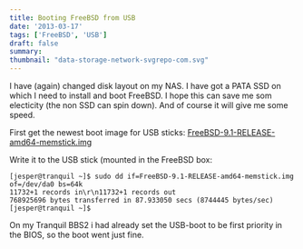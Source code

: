 ```yaml
---
title: Booting FreeBSD from USB
date: '2013-03-17'
tags: ['FreeBSD', 'USB']
draft: false
summary: 
thumbnail: "data-storage-network-svgrepo-com.svg"
---
```


I have (again) changed disk layout on my NAS. I have got a PATA SSD on which I need to install and boot FreeBSD. I hope this can save me som electicity (the non SSD can spin down). And of course it will give me some speed.

First get the newest boot image for USB sticks: [FreeBSD-9.1-RELEASE-amd64-memstick.img](ftp://ftp.freebsd.org/pub/FreeBSD/releases/amd64/amd64/ISO-IMAGES/9.1/FreeBSD-9.1-RELEASE-amd64-memstick.img)

Write it to the USB stick (mounted in the FreeBSD box:

```
[jesper@tranquil ~]$ sudo dd if=FreeBSD-9.1-RELEASE-amd64-memstick.img of=/dev/da0 bs=64k
11732+1 records in\r\n11732+1 records out
768925696 bytes transferred in 87.933050 secs (8744445 bytes/sec)
[jesper@tranquil ~]$
```

On my Tranquil BBS2 i had already set the USB-boot to be first priority in the BIOS, so the boot went just fine.
